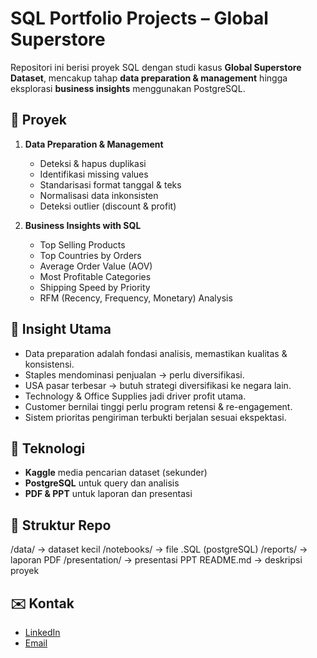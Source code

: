 # SQL Portfolio Projects – Global Superstore

Repositori ini berisi proyek SQL dengan studi kasus **Global Superstore Dataset**, mencakup tahap **data preparation & management** hingga eksplorasi **business insights** menggunakan PostgreSQL.

## 📂 Proyek
1. **Data Preparation & Management**
   - Deteksi & hapus duplikasi
   - Identifikasi missing values
   - Standarisasi format tanggal & teks
   - Normalisasi data inkonsisten
   - Deteksi outlier (discount & profit)

2. **Business Insights with SQL**
   - Top Selling Products
   - Top Countries by Orders
   - Average Order Value (AOV)
   - Most Profitable Categories
   - Shipping Speed by Priority
   - RFM (Recency, Frequency, Monetary) Analysis

## 📌 Insight Utama
- Data preparation adalah fondasi analisis, memastikan kualitas & konsistensi.
- Staples mendominasi penjualan → perlu diversifikasi.
- USA pasar terbesar → butuh strategi diversifikasi ke negara lain.
- Technology & Office Supplies jadi driver profit utama.
- Customer bernilai tinggi perlu program retensi & re-engagement.
- Sistem prioritas pengiriman terbukti berjalan sesuai ekspektasi.

## 🚀 Teknologi
- **Kaggle** media pencarian dataset (sekunder)
- **PostgreSQL** untuk query dan analisis
- **PDF & PPT** untuk laporan dan presentasi

## 📂 Struktur Repo
/data/ → dataset kecil
/notebooks/ → file .SQL (postgreSQL)
/reports/ → laporan PDF
/presentation/ → presentasi PPT
README.md → deskripsi proyek

## ✉️ Kontak
- [LinkedIn](http://linkedin.com/in/ilham-akbar-3301abc)  
- [Email](mailto:ilhamakr3301@gmail.com)  
